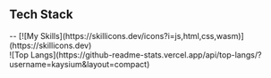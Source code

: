 <h2>Tech Stack</h2>
--
[![My Skills](https://skillicons.dev/icons?i=js,html,css,wasm)](https://skillicons.dev)
<br>
![Top Langs](https://github-readme-stats.vercel.app/api/top-langs/?username=kaysium&layout=compact)
